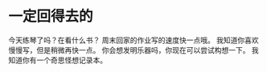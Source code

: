 <!DOCTYPE html>
<html>
<head>
<meta charset="utf-8">
<title></title>
</head>
<body>
    <h1>一定回得去的</h1>
    <p>今天练琴了吗？在看什么书？
      周末回家的作业写的速度快一点哦。
      我知道你喜欢慢慢写，但是稍微再快一点。
      你会想发明乐器吗，你现在可以尝试构想一下。
      我知道你有一个奇思怪想记录本。</p>
</body>
</html>
